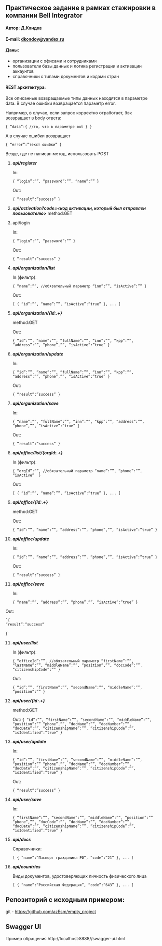 ## Практическое задание в рамках стажировки в компании Bell Integrator

#### Автор: Д.Кондов
#### E-mail: dkondov@yandex.ru

#### Даны: 

* организации с офисами и сотрудниками
* пользователи базы данных и логика регистрации и активации аккаунтов
* справочники с типами документов и кодами стран

#### REST архитектура:

Все описанные возвращаемые типы данных находятся в параметре data. В случае ошибки возвращается параметр error.

Например, в случае, если запрос корректно отработает, бэк возвращает в body ответа:

`{
    “data”:{
        //то, что в параметре out
    }
 }`

А в случае ошибки возвращает 

`{
    “error”:”текст ошибки”
}`

Везде, где не написан метод, использовать POST
 
1. ***api/register***

    In:

    `{
  “login”:””,
  “password”:””,
  “name”:””
}`

    Out:

    `{
    “result”:”success”
}`

2. ***api/activation?code=<код активации, который был отправлен пользователю>***
method:GET

3. api/login

    In:

    `{
  “login”:””,
  “password”:””
}`

    Out:

    `{
    “result”:”success”
}`


4. ***api/organization/list***

    In (фильтр):

    `{
  “name”:””, //обязательный параметр
  “inn”:””,
  “isActive”:””
}`

    Out:

    `[
  {
    “id”:””,
    “name”:””,
    “isActive”:”true”
  },
  ...
]`

5. ***api/organization/{id:.+}***

    method:GET

    Out:

    `{
  “id”:””,
  “name”:””,
  “fullName”:””,
  “inn”:””,
  “kpp”:””,
  “address”:””,
  “phone”,””,
  “isActive”:”true”
}`

6. ***api/organization/update***

    In:
    
    `{
  “id”:””,
  “name”:””,
  “fullName”:””,
  “inn”:””,
  “kpp”:””,
  “address”:””,
  “phone”,””,
  “isActive”:”true”
}`

    Out:
    
    `{
    “result”:”success”
}`

6. ***api/organization/save***

    In:

    `{
  “name”:””,
  “fullName”:””,
  “inn”:””,
  “kpp”:””,
  “address”:””,
  “phone”,””,
  “isActive”:”true”
}`

    Out:
    
    `{
    “result”:”success”
}`

7. ***api/office/list/{orgId:.+}***

    In (фильтр):

    `{
  “orgId”:””, //обязательный параметр
  “name”:””,
  “phone”:””,
  “isActive” 
}`

    Out:

    `[
  {
    “id”:””,
    “name”:””,
    “isActive”:”true”
  },
  ...
]`

8. ***api/office/{id:.+}***

    method:GET

    Out:
    
    `{
  “id”:””,
  “name”:””,
  “address”:””,
  “phone”,””,
  “isActive”:”true”
}`

9. ***api/office/update***

    In:

    `{
  “id”:””,
  “name”:””,
  “address”:””,
  “phone”,””,
  “isActive”:”true”
}`

    Out:
    
    `{
    “result”:”success”
}`

10. ***api/office/save***

    In:

    `{
  “name”:””,
  “address”:””,
  “phone”,””,
  “isActive”:”true”
}`


Out:

    `{
    “result”:”success”
}`

11. ***api/user/list***

    In (фильтр):

    `{
  “officeId”:””, //обязательный параметр
  “firstName”:””,
  “lastName”:””,
  “middleName”:””,
  “position”,””,
  “docCode”:””,
  “citizenshipCode”:””
}`

    Out:

    `{
  “id”:””,
  “firstName”:””,
  “secondName”:””,
  “middleName”:””,
  “position”:””
}`

12. ***api/user/{id:.+}***

    method:GET

    Out:
    `{
  “id”:””,
  “firstName”:””,
  “secondName”:””,
  “middleName”:””,
  “position”:””
  “phone”,””,
  “docName”:””,
  “docNumber”:””,
  “docDate”:””,
  “citizenshipName”:””,
  “citizenshipCode”:””,
  “isIdentified”:”true”
}`

13. ***api/user/update***

    In:

    `{
  “id”:””,
  “firstName”:””,
  “secondName”:””,
  “middleName”:””,
  “position”:””
  “phone”,””,
  “docName”:””,
  “docNumber”:””,
  “docDate”:””,
  “citizenshipName”:””,
  “citizenshipCode”:””,
  “isIdentified”:”true”
}`

    Out:

    `{
    “result”:”success”
}`


14. ***api/user/save***

    In:

    `{
  “firstName”:””,
  “secondName”:””,
  “middleName”:””,
  “position”:””
  “phone”,””,
  “docCode”:””,
  “docName”:””,
  “docNumber”:””,
  “docDate”:””,
  “citizenshipName”:””,
  “citizenshipCode”:””,
  “isIdentified”:”true”
}`



15. ***api/docs***

    Справочники:

    `[
  {
    “name”:“Паспорт гражданина РФ”,
    “code”:”21”
  },
  ...
]`



16. ***api/countries***

    Виды документов, удостоверяющих личность физического лица

    `[
  {
    “name”:“Российская Федерация”,
    “code”:”643”
  },
  ...
]`


Репозиторий с исходным примером:
-
git - https://github.com/azEsm/empty_project

Swagger UI
-
Пример обращения http://localhost:8888//swagger-ui.html